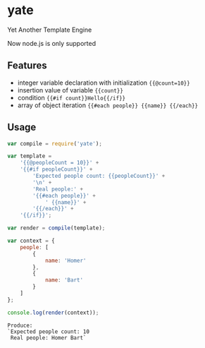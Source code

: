 # yate

Yet Another Template Engine

Now node.js is only supported

## Features
- integer variable declaration with initialization `{{@count=10}}`
- insertion value of variable `{{count}}`
- condition `{{#if count}}Hello{{/if}}`
- array of object iteration `{{#each people}} {{name}} {{/each}}`

## Usage

```javascript
var compile = require('yate');

var template =
    '{{@peopleCount = 10}}' +
    '{{#if peopleCount}}' +
        'Expected people count: {{peopleCount}}' +
        '\n' +
        'Real people:' +
        '{{#each people}}' +
            ' {{name}}' +
        '{{/each}}' +
    '{{/if}}';

var render = compile(template);

var context = {
    people: [
        {
            name: 'Homer'
        },
        {
            name: 'Bart'
        }
    ]
};

console.log(render(context));
```
```
Produce:
`Expected people count: 10
 Real people: Homer Bart`
```
